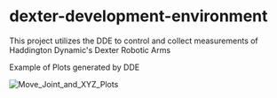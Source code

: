 # dexter-development-environment
This project utilizes the DDE to control and collect measurements of Haddington Dynamic's Dexter Robotic Arms

Example of Plots generated by DDE

![Move_Joint_and_XYZ_Plots](https://user-images.githubusercontent.com/121901181/210723509-d6a4e5f3-6783-40ed-9dd7-f6ed5a7c8bba.png)
